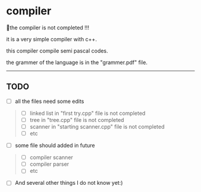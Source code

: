 # compiler
🚫the compiler is not completed !!!

it is a very simple compiler with c++.

this compiler compile semi pascal codes. 

the grammer of the language is in the "grammer.pdf" file.

***
## TODO
- [ ] all the files need some edits 
>- [ ] linked list in "first try.cpp" file is not completed
>- [ ] tree in "tree.cpp" file is not completed
>- [ ] scanner in "starting scanner.cpp" file is not completed
>- [ ] etc
- [ ] some file should added in future
>- [ ] compiler scanner
>- [ ] compiler parser
>- [ ] etc
- [ ] And several other things I do not know yet:)
